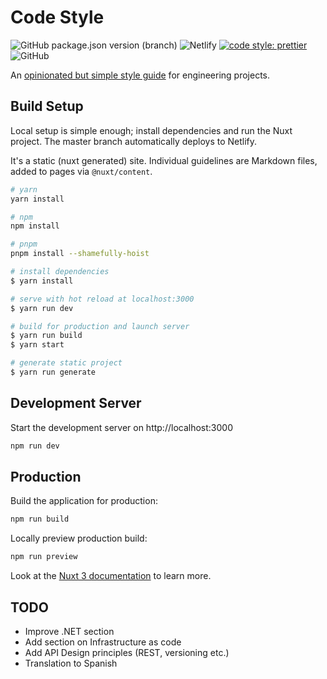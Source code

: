 # Code Style

![GitHub package.json version (branch)](https://img.shields.io/github/package-json/v/samcarrington/code-style/main?style=flat-square)
![Netlify](https://img.shields.io/netlify/a68a85f7-ee00-4dc1-bd8d-e1916b7e4e41?style=flat-square)
[![code style: prettier](https://img.shields.io/badge/code_style-prettier-ff69b4.svg?style=flat-square)](https://github.com/prettier/prettier)
![GitHub](https://img.shields.io/github/license/samcarrington/code-style?style=flat-square)

An [opinionated but simple style guide][code-style] for engineering projects.

## Build Setup

Local setup is simple enough; install dependencies and run the Nuxt project.
The master branch automatically deploys to Netlify.

It's a static (nuxt generated) site. Individual guidelines are Markdown files,
added to pages via `@nuxt/content`.

```bash
# yarn
yarn install

# npm
npm install

# pnpm
pnpm install --shamefully-hoist
```

```bash
# install dependencies
$ yarn install

# serve with hot reload at localhost:3000
$ yarn run dev

# build for production and launch server
$ yarn run build
$ yarn start

# generate static project
$ yarn run generate
```


## Development Server

Start the development server on http://localhost:3000

```bash
npm run dev
```

## Production

Build the application for production:

```bash
npm run build
```

Locally preview production build:

```bash
npm run preview
```

Look at the [Nuxt 3 documentation](https://nuxt.com/docs/getting-started/introduction) to learn more.

## TODO

- Improve .NET section
- Add section on Infrastructure as code
- Add API Design principles (REST, versioning etc.)
- Translation to Spanish

[code-style]: https://code-style.gwawr.uk/
